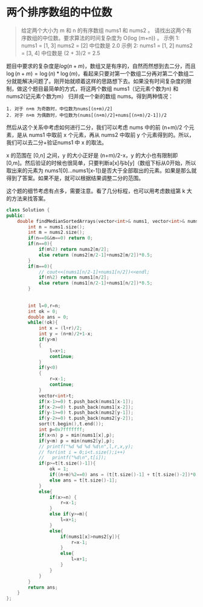 # 两个排序数组的中位数

> 给定两个大小为 m 和 n 的有序数组 nums1 和 nums2 。
请找出这两个有序数组的中位数。要求算法的时间复杂度为 O(log (m+n)) 。
示例 1:
nums1 = [1, 3]
nums2 = [2]
中位数是 2.0
示例 2:
nums1 = [1, 2]
nums2 = [3, 4]
中位数是 (2 + 3)/2 = 2.5

题目中要求的复杂度是${log(n+m)}$，数组又是有序的，自然而然想到去二分，而且${\log (n+m)=\log (n)*\log(m)}$，看起来只要对第一个数组二分再对第二个数组二分就能解决问题了。刚开始就顺着这样的思路想下去。如果没有时间复杂度的限制，做这个题目最简单的方式，将这两个数组 nums1（记元素个数为n) 和 nums2(记元素个数为m） 归并成一个新的数组 nums。得到两种情况：
    
    1. 对于 n+m 为奇数时，中位数为nums[(n+m)/2]
    2. 对于 n+m 为偶数时，中位数为(nums[(n+m)/2]+nums[(n+m)/2-1])/2

然后从这个关系中考虑如何进行二分，我们可以考虑 nums 中的前 (n+m)/2 个元素，是从 nums1 中取前 x 个元素，再从 nums2 中取前 y 个元素得到的。所以，我们可以去二分+验证nums1 中 x 的取法。

x 的范围在 [0,n] 之间，y 的大小正好是 (n+m)/2-x，y 的大小也有限制即 [0,m]。然后验证的时候也很简单，只要判断a[x]与b[y]（数组下标从0开始，所以取出来的元素为 nums1[0]...nums1[x-1])是否大于全部取出的元素。如果是那么就得到了答案。如果不是，就可以根据结果调整二分的范围。

这个题的细节考虑有点多，需要注意。看了几分标程，也可以用考虑数组第 k 大的方法来找答案。

    
```cpp
class Solution {
public:
    double findMedianSortedArrays(vector<int>& nums1, vector<int>& nums2) {
        int n = nums1.size();
        int m = nums2.size();
        if(n==0&&m==0) return 0;
        if(n==0){
            if(m%2) return nums2[m/2];
            else return (nums2[m/2-1]+nums2[m/2])*0.5;
        }
        if(m==0){
            // cout<<(nums1[n/2-1]+nums1[n/2])<<endl;
            if(n%2) return nums1[n/2];
            else return (nums1[n/2-1]+nums1[n/2])*0.5;
        }
      
      
        int l=0,r=n;
        int ok = 0;
        double ans = 0;
        while(!ok){
            int x = (l+r)/2;
            int y = (n+m)/2+1-x;
            if(y>m) 
            {
                l=x+1;
                continue;
            }
            if(y<0)
            {
                r=x-1;
                continue;
            }
            vector<int>t;
            if(x-1>=0) t.push_back(nums1[x-1]);
            if(x-2>=0) t.push_back(nums1[x-2]);
            if(y-1>=0) t.push_back(nums2[y-1]);
            if(y-2>=0) t.push_back(nums2[y-2]);
            sort(t.begin(),t.end());
            int p=0x7fffffff;
            if(x<n) p = min(nums1[x],p);
            if(y<m) p = min(nums2[y],p);
            // printf("%d %d %d %d\n",l,r,x,y);
            // for(int i = 0;i<t.size();i++)
            //   printf("%d\n",t[i]);
            if(p>=t[t.size()-1]){
                ok = 1;
                if((n+m)%2==0) ans = (t[t.size()-1] + t[t.size()-2])*0.5;
                else ans = t[t.size()-1];
            }
            else{
                if(x>=n) {
                    r=x-1;
                }
                else if(y>=m){
                    l=x+1;
                }
                else{
                    if(nums1[x]>nums2[y]){
                        r=x-1;
                    }
                    else{
                        l=x+1;
                    }
                }
            }
        }
        return ans;
    }
};
```


